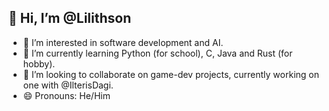 ## 👋 Hi, I’m @Lilithson
- 👀 I’m interested in software development and AI.
- 🌱 I’m currently learning Python (for school), C, Java and Rust (for hobby).
- 💞️ I’m looking to collaborate on game-dev projects, currently working on one with @IlterisDagi.
- 😄 Pronouns: He/Him
  <!--- - 📫 How to reach me ...
  ⚡ Fun fact: ... --->

<!---
Lilithson/Lilithson is a ✨ special ✨ repository because its `README.md` (this file) appears on your GitHub profile.
You can click the Preview link to take a look at your changes.
--->
